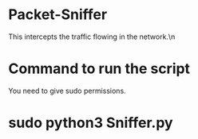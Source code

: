 # Packet-Sniffer
This intercepts the traffic flowing in the network.\n

# Command to run the script
You need to give sudo permissions.
# sudo python3 Sniffer.py
